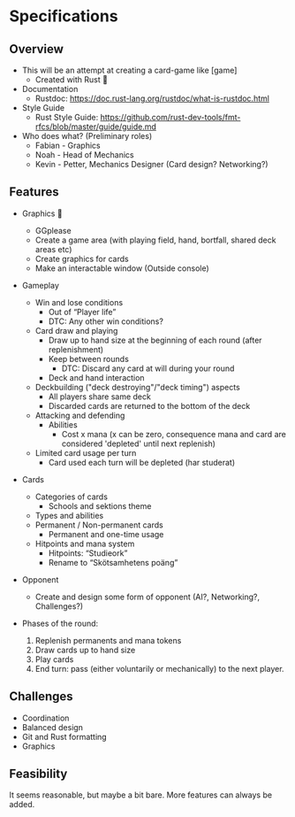 # Specifications

## Overview

* This will be an attempt at creating a card-game like [game]
    * Created with Rust :crab:
* Documentation
    * Rustdoc: https://doc.rust-lang.org/rustdoc/what-is-rustdoc.html 
* Style Guide
    * Rust Style Guide: https://github.com/rust-dev-tools/fmt-rfcs/blob/master/guide/guide.md 
* Who does what? (Preliminary roles)
    * Fabian - Graphics
    * Noah   - Head of Mechanics
    * Kevin  - Petter, Mechanics Designer (Card design? Networking?)

## Features

* Graphics :crab:
    * GGplease
    * Create a game area (with playing field, hand, bortfall, shared deck areas etc)
    * Create graphics for cards
    * Make an interactable window (Outside console)

* Gameplay
    * Win and lose conditions
        * Out of “Player life”
        * DTC: Any other win conditions?
    * Card draw and playing
        * Draw up to hand size at the beginning of each round (after replenishment)
        * Keep between rounds
            * DTC: Discard any card at will during your round
        * Deck and hand interaction
    * Deckbuilding ("deck destroying"/"deck timing") aspects
        * All players share same deck
        * Discarded cards are returned to the bottom of the deck 
    * Attacking and defending
        * Abilities
            * Cost x mana (x can be zero, consequence mana and card are considered 'depleted' until next replenish)
    * Limited card usage per turn
        * Card used each turn will be depleted (har studerat)

* Cards
    * Categories of cards
        * Schools and sektions theme
    * Types and abilities
    * Permanent / Non-permanent cards
        * Permanent and one-time usage
    * Hitpoints and mana system
        * Hitpoints: “Studieork”
        * Rename to “Skötsamhetens poäng”

* Opponent
    * Create and design some form of opponent (AI?, Networking?, Challenges?)

* Phases of the round:
    1. Replenish permanents and mana tokens
    2. Draw cards up to hand size
    3. Play cards
    4. End turn: pass (either voluntarily or mechanically) to the next player.

## Challenges

* Coordination
* Balanced design
* Git and Rust formatting
* Graphics

## Feasibility
It seems reasonable, but maybe a bit bare. More features can always be added.
